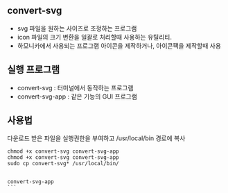 ## convert-svg

- svg 파일을 원하는 사이즈로 조정하는 프로그램
- icon 파일의 크기 변환을 일괄로 처리할때 사용하는 유틸리티.
- 하모니카에서 사용되는 프로그램 아이콘을 제작하거나, 아이콘팩을 제작할때 사용

## 실행 프로그램
 * convert-svg : 터미널에서 동작하는 프로그램
 * convert-svg-app : 같은 기능의 GUI 프로그램

## 사용법
다운로드 받은 파일을 실행권한을 부여하고 /usr/local/bin 경로에 복사
````
chmod +x convert-svg convert-svg-app
chmod +x convert-svg convert-svg-app
sudo cp convert-svg* /usr/local/bin/


convert-svg-app
```
